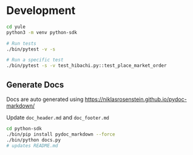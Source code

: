 
# Development

```sh
cd yule
python3 -m venv python-sdk

# Run tests
./bin/pytest -v -s

# Run a specific test
./bin/pytest -s -v test_hibachi.py::test_place_market_order
```

## Generate Docs

Docs are auto generated using https://niklasrosenstein.github.io/pydoc-markdown/

Update `doc_header.md` and `doc_footer.md`

```sh
cd python-sdk
./bin/pip install pydoc_markdown --force
./bin/python docs.py
# updates README.md
```
